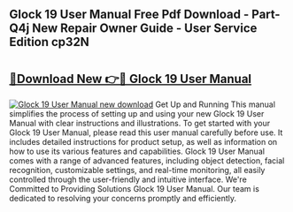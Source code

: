 ## Glock 19 User Manual Free Pdf Download - Part-Q4j New Repair Owner Guide - User Service Edition cp32N

# <h2><a href="http://bc39159.oget.top/?id=Glock+19+User+Manual">🔗Download New 👉🔴 Glock 19 User Manual</a></h2>

[![Glock 19 User Manual new download](https://i.imgur.com/5g1atiW.png)](http://bc39159.oget.top/?id=Glock+19+User+Manual)
Get Up and Running This manual simplifies the process of setting up and using your new Glock 19 User Manual with clear instructions and illustrations. To get started with your Glock 19 User Manual, please read this user manual carefully before use. It includes detailed instructions for product setup, as well as information on how to use its various features and capabilities. Glock 19 User Manual comes with a range of advanced features, including object detection, facial recognition, customizable settings, and real-time monitoring, all easily controlled through the user-friendly and intuitive interface. We're Committed to Providing Solutions Glock 19 User Manual. Our team is dedicated to resolving your concerns promptly and efficiently.
